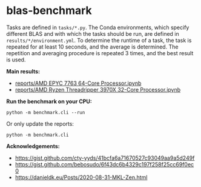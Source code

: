 # blas-benchmark

Tasks are defined in `tasks/*.py`. The Conda environments, which specify different BLAS and with which the tasks should be run, are defined in `results/*/environment.yml`. To determine the runtime of a task, the task is repeated for at least 10 seconds, and the average is determined. The repetition and averaging procedure is repeated 3 times, and the best result is used.

**Main results:**
- [reports/AMD EPYC 7763 64-Core Processor.ipynb](https://github.com/kostrykin/blas-benchmark/blob/master/reports/AMD%20EPYC%207763%2064-Core%20Processor.ipynb)
- [reports/AMD Ryzen Threadripper 3970X 32-Core Processor.ipynb](https://github.com/kostrykin/blas-benchmark/blob/master/reports/AMD%20Ryzen%20Threadripper%203970X%2032-Core%20Processor.ipynb)

**Run the benchmark on your CPU:**
```
python -m benchmark.cli --run
```

Or only update the reports:
```
python -m benchmark.cli
```

**Acknowledgements:**
- <https://gist.github.com/cty-yyds/41bcfa6a71670527c93049aa9a5d249f>
- <https://gist.github.com/bebosudo/6f43dc6b4329c197f258f25cc69f0ec0>
- <https://danieldk.eu/Posts/2020-08-31-MKL-Zen.html>
